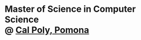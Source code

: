 Master of Science in Computer Science
<br>
@ [Cal Poly, Pomona](https://www.cpp.edu)
==============
